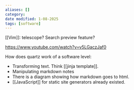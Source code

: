 ```yaml
---
aliases: []
category:
date modified: 1-08-2025
tags: [software]
---
```

[[Vim]]: telescope? Search preview feature?

https://www.youtube.com/watch?v=v5LGaczJaf0

How does quartz work of a software level:
- Transforming text. Think [[jinja template]]. 
- Manipulating markdown notes
- There is a diagram showing how markdown goes to html.
- [[JavaScript]] for static site generators already existed.